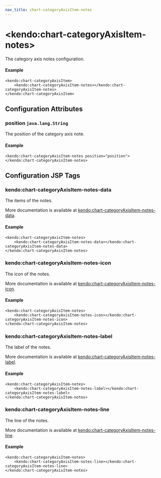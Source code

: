 ```yaml
---
nav_title: chart-categoryAxisItem-notes
---
```


# \<kendo:chart-categoryAxisItem-notes\>

The category axis notes configuration.

#### Example
    <kendo:chart-categoryAxisItem>
        <kendo:chart-categoryAxisItem-notes></kendo:chart-categoryAxisItem-notes>
    </kendo:chart-categoryAxisItem>

## Configuration Attributes

### position `java.lang.String`

The position of the category axis note.

#### Example
    <kendo:chart-categoryAxisItem-notes position="position">
    </kendo:chart-categoryAxisItem-notes>


##  Configuration JSP Tags

### kendo:chart-categoryAxisItem-notes-data

The items of the notes.

More documentation is available at [kendo:chart-categoryAxisItem-notes-data](/kendo-ui/api/wrappers/jsp/chart/categoryaxisitem-notes-data).

#### Example

    <kendo:chart-categoryAxisItem-notes>
        <kendo:chart-categoryAxisItem-notes-data></kendo:chart-categoryAxisItem-notes-data>
    </kendo:chart-categoryAxisItem-notes>

### kendo:chart-categoryAxisItem-notes-icon

The icon of the notes.

More documentation is available at [kendo:chart-categoryAxisItem-notes-icon](/kendo-ui/api/wrappers/jsp/chart/categoryaxisitem-notes-icon).

#### Example

    <kendo:chart-categoryAxisItem-notes>
        <kendo:chart-categoryAxisItem-notes-icon></kendo:chart-categoryAxisItem-notes-icon>
    </kendo:chart-categoryAxisItem-notes>

### kendo:chart-categoryAxisItem-notes-label

The label of the notes.

More documentation is available at [kendo:chart-categoryAxisItem-notes-label](/kendo-ui/api/wrappers/jsp/chart/categoryaxisitem-notes-label).

#### Example

    <kendo:chart-categoryAxisItem-notes>
        <kendo:chart-categoryAxisItem-notes-label></kendo:chart-categoryAxisItem-notes-label>
    </kendo:chart-categoryAxisItem-notes>

### kendo:chart-categoryAxisItem-notes-line

The line of the notes.

More documentation is available at [kendo:chart-categoryAxisItem-notes-line](/kendo-ui/api/wrappers/jsp/chart/categoryaxisitem-notes-line).

#### Example

    <kendo:chart-categoryAxisItem-notes>
        <kendo:chart-categoryAxisItem-notes-line></kendo:chart-categoryAxisItem-notes-line>
    </kendo:chart-categoryAxisItem-notes>

